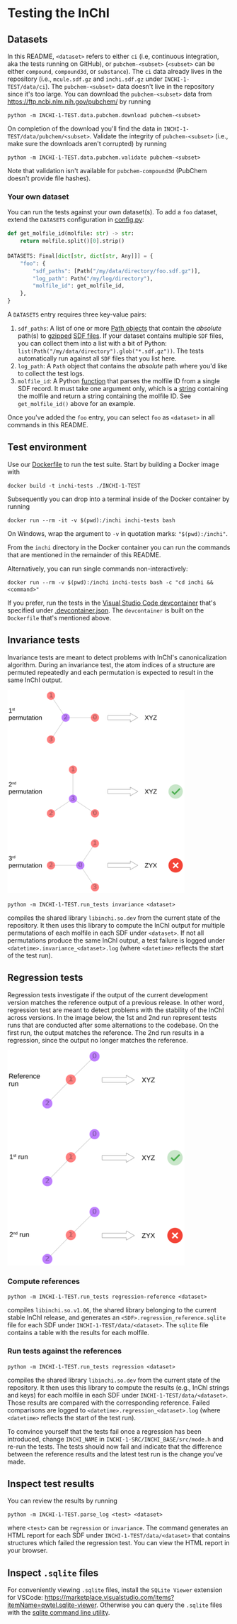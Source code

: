 # Testing the InChI

## Datasets

In this README, `<dataset>` refers to either `ci`
(i.e, continuous integration, aka the tests running on GitHub), or `pubchem-<subset>` (`<subset>` can be either `compound`, `compound3d`, or `substance`).
The `ci` data already lives in the repository (i.e., `mcule.sdf.gz` and `inchi.sdf.gz` under `INCHI-1-TEST/data/ci`).
The `pubchem-<subset>` data doesn't live in the repository since it's too large.
You can download the `pubchem-<subset>` data from <https://ftp.ncbi.nlm.nih.gov/pubchem/> by running

```Shell
python -m INCHI-1-TEST.data.pubchem.download pubchem-<subset>
```

On completion of the download you'll find the data in `INCHI-1-TEST/data/pubchem/<subset>`.
Validate the integrity of `pubchem-<subset>` (i.e., make sure the downloads aren't corrupted) by running

```Shell
python -m INCHI-1-TEST.data.pubchem.validate pubchem-<subset>
```

Note that validation isn't available for `pubchem-compound3d` (PubChem doesn't provide file hashes).

### Your own dataset

You can run the tests against your own dataset(s).
To add a `foo` dataset, extend the `DATASETS` configuration in [config.py](../config.py):

```Python
def get_molfile_id(molfile: str) -> str:
    return molfile.split()[0].strip()

DATASETS: Final[dict[str, dict[str, Any]]] = {
    "foo": {
        "sdf_paths": [Path("/my/data/directory/foo.sdf.gz")],
        "log_path": Path("/my/log/directory"),
        "molfile_id": get_molfile_id,
    },
}
```

A `DATASETS` entry requires three key-value pairs:

1. `sdf_paths`: A list of one or more [Path objects](https://docs.python.org/3/library/pathlib.html#pathlib.Path) that contain the *absolute* path(s) to [gzipped](https://en.wikipedia.org/wiki/Gzip) [SDF files](https://en.wikipedia.org/wiki/Chemical_table_file#SDF). If your dataset contains multiple `SDF` files, you can collect them into a list with a bit of Python: `list(Path("/my/data/directory").glob("*.sdf.gz"))`. The tests automatically run against all `SDF` files that you list here.
2. `log_path`: A `Path` object that contains the *absolute* path where you'd like to collect the test logs.
3. `molfile_id`: A Python [function](https://docs.python.org/3/reference/datamodel.html#callable-types) that parses the molfile ID from a single SDF record. It must take one argument only, which is a [string](https://docs.python.org/3/library/stdtypes.html#text-sequence-type-str) containing the molfile and return a string containing the molfile ID. See `get_molfile_id()` above for an example.

Once you've added the `foo` entry, you can select `foo` as `<dataset>` in all commands in this README.

## Test environment

Use our [Dockerfile](../Dockerfile) to run the test suite.
Start by building a Docker image with

```Shell
docker build -t inchi-tests ./INCHI-1-TEST
```

Subsequently you can drop into a terminal inside of the Docker container by running

```Shell
docker run --rm -it -v $(pwd):/inchi inchi-tests bash
```

On Windows, wrap the argument to `-v` in quotation marks: `"$(pwd):/inchi"`.

From the `inchi` directory in the Docker container you can run the commands that are mentioned in the remainder of this README.

Alternatively, you can run single commands non-interactively:

```Shell
docker run --rm -v $(pwd):/inchi inchi-tests bash -c "cd inchi && <command>"
```

If you prefer, run the tests in the [Visual Studio Code devcontainer](https://code.visualstudio.com/docs/devcontainers/containers)
that's specified under [.devcontainer.json](../../.devcontainer.json).
The `devcontainer` is built on the `Dockerfile` that's mentioned above.

## Invariance tests

Invariance tests are meant to detect problems with InChI's canonicalization algorithm.
During an invariance test, the atom indices of a structure are permuted repeatedly and each permutation is expected to result in the same InChI output.

<img src="./invariance.svg" alt="schematic" width="400"/>

```Shell
python -m INCHI-1-TEST.run_tests invariance <dataset>
```

compiles the shared library `libinchi.so.dev` from the current state of the repository.
It then uses this library to compute the InChI output for multiple permutations of each molfile in each SDF under `<dataset>`.
If not all permutations produce the same InChI output,
a test failure is logged under `<datetime>.invariance_<dataset>.log`
(where `<datetime>` reflects the start of the test run).

## Regression tests

Regression tests investigate if the output of the current development version matches the reference output of a previous release.
In other word, regression test are meant to detect problems with the stability of the InChI across versions.
In the image below, the 1st and 2nd run represent tests runs
that are conducted after some alternations to the codebase.
On the first run, the output matches the reference.
The 2nd run results in a regression, since the output no longer matches the reference.

<img src="./regression.svg" alt="schematic" width="400"/>

### Compute references

```Shell
python -m INCHI-1-TEST.run_tests regression-reference <dataset>
```

compiles `libinchi.so.v1.06`, the shared library belonging to the current stable InChI release,
and generates an `<SDF>.regression_reference.sqlite` file for each SDF under `INCHI-1-TEST/data/<dataset>`.
The `sqlite` file contains a table with the results for each molfile.

### Run tests against the references

```Shell
python -m INCHI-1-TEST.run_tests regression <dataset>
```

compiles the shared library `libinchi.so.dev` from the current state of the repository.
It then uses this library to compute the results (e.g., InChI strings and keys) for each molfile in each SDF under `INCHI-1-TEST/data/<dataset>`.
Those results are compared with the corresponding reference.
Failed comparisons are logged to `<datetime>.regression_<dataset>.log` (where `<datetime>` reflects the start of the test run).

To convince yourself that the tests fail once a regression has been introduced,
change `INCHI_NAME` in `INCHI-1-SRC/INCHI_BASE/src/mode.h` and re-run the tests.
The tests should now fail and indicate that the difference between the reference results and the latest test run is the change you've made.

## Inspect test results

You can review the results by running

```Shell
python -m INCHI-1-TEST.parse_log <test> <dataset>
```

where `<test>` can be `regression` or `invariance`.
The command generates an HTML report for each SDF under `INCHI-1-TEST/data/<dataset>` that contains structures which failed the regression test.
You can view the HTML report in your browser.

## Inspect `.sqlite` files

For conveniently viewing `.sqlite` files, install the `SQLite Viewer` extension for VSCode: <https://marketplace.visualstudio.com/items?itemName=qwtel.sqlite-viewer>. Otherwise you can query the `.sqlite` files with the [sqlite command line utility](https://sqlite.org/cli.html).
